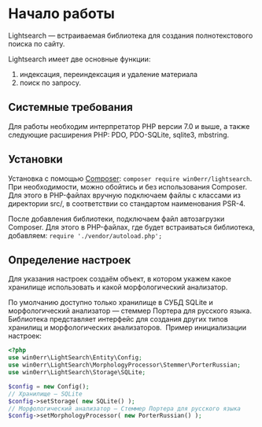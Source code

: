 # Начало работы
Lightsearch — встраиваемая библиотека для создания полнотекстового поиска по сайту.  

Lightsearch имеет две основные функции: 
1. индексация, переиндексация и удаление материала 
2. поиск по запросу. 

## Системные требования 
Для работы необходим интерпретатор PHP версии 7.0 и выше, а также следующие расширения PHP: PDO, PDO-SQLite, sqlite3, mbstring.

## Установки
Установка с помощью [Composer](https://getcomposer.org/download/):
`composer require win0err/lightsearch`. При необходимости, можно обойтись и без использования Composer. Для этого в PHP-файлах вручную подключаем файлы с классами из директории src/, в соответствии со стандартом наименования PSR-4.

После добавления библиотеки, подключаем файл автозагрузки Composer. Для этого в PHP-файлах, где будет встраиваться библиотека, добавляем:
`require './vendor/autoload.php';`

## Определение настроек
Для указания настроек создаём объект, в котором укажем какое хранилище использовать и какой морфологический анализатор.

По умолчанию доступно только хранилище в СУБД SQLite и морфологический анализатор — стеммер Портера для русского языка. Библиотека представляет интерфейс для создания других типов хранилищ и морфологических анализаторов. 
Пример инициализации настроек:
```php
<?php
use win0err\LightSearch\Entity\Config;
use win0err\LightSearch\MorphologyProcessor\Stemmer\PorterRussian;
use win0err\LightSearch\Storage\SQLite;

$config = new Config();
// Хранилище — SQLite
$config->setStorage( new SQLite() );
// Морфологический анализатор — Стеммер Портера для русского языка 
$config->setMorphologyProcessor( new PorterRussian() ); 
```
